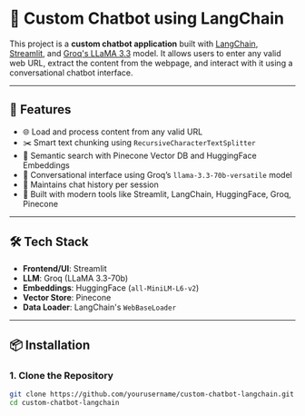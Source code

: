 # 🤖 Custom Chatbot using LangChain

This project is a **custom chatbot application** built with [LangChain](https://www.langchain.com/), [Streamlit](https://streamlit.io/), and [Groq's LLaMA 3.3](https://groq.com/) model. It allows users to enter any valid web URL, extract the content from the webpage, and interact with it using a conversational chatbot interface.

---

## 🚀 Features

- 🌐 Load and process content from any valid URL
- ✂️ Smart text chunking using `RecursiveCharacterTextSplitter`
- 🧠 Semantic search with Pinecone Vector DB and HuggingFace Embeddings
- 💬 Conversational interface using Groq’s `llama-3.3-70b-versatile` model
- 📜 Maintains chat history per session
- 🧪 Built with modern tools like Streamlit, LangChain, HuggingFace, Groq, Pinecone

---

## 🛠️ Tech Stack

- **Frontend/UI**: Streamlit
- **LLM**: Groq (LLaMA 3.3-70b)
- **Embeddings**: HuggingFace (`all-MiniLM-L6-v2`)
- **Vector Store**: Pinecone
- **Data Loader**: LangChain's `WebBaseLoader`

---

## 📦 Installation

### 1. Clone the Repository

```bash
git clone https://github.com/yourusername/custom-chatbot-langchain.git
cd custom-chatbot-langchain
